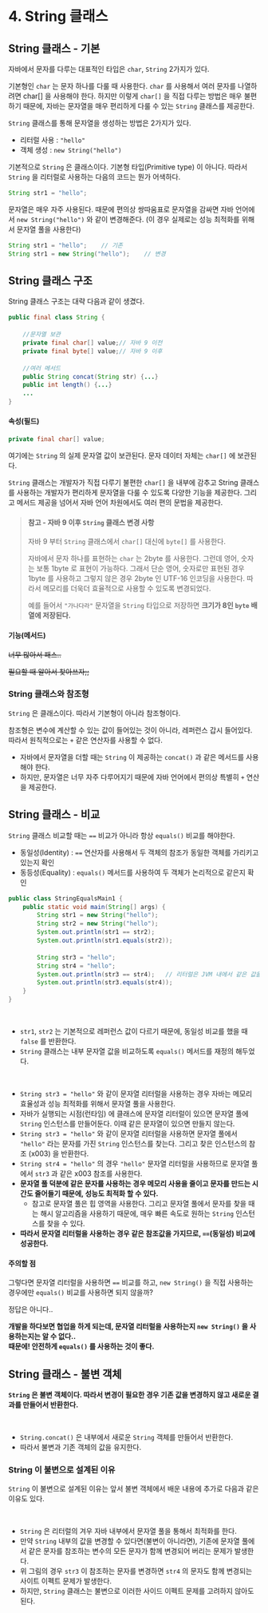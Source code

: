 # 4. String 클래스

## String 클래스 - 기본&#x20;

자바에서 문자를 다루는 대표적인 타입은 `char`, `String` 2가지가 있다.&#x20;

기본형인 `char` 는 문자 하나를 다룰 때 사용한다. `char` 를 사용해서 여러 문자를 나열하려면 char\[] 을 사용해야 한다. 하지만 이렇게 `char[]` 을 직접 다루는 방법은 매우 불편하기 때문에, 자바는 문자열을 매우 편리하게 다룰 수 있는 `String` 클래스를 제공한다.&#x20;

`String` 클래스를 통해 문자열을 생성하는 방법은 2가지가 있다.&#x20;

* 리터럴 사용 : `"hello"`
* 객체 생성 : `new String("hello")`

기본적으로 `String` 은 클래스이다. 기본형 타입(Primitive type) 이 아니다. 따라서 `String` 을 리터럴로 사용하는 다음의 코드는 뭔가 어색하다.&#x20;

```java
String str1 = "hello";
```

문자열은 매우 자주 사용된다. 때문에 편의상 쌍따움표로 문자열을 감싸면 자바 언어에서 `new String("hello")` 와 같이 변경해준다. (이 경우 실제로는 성능 최적화를 위해서 문자열 풀을 사용한다)&#x20;

```java
String str1 = "hello";    // 기존
String str1 = new String("hello");    // 변경    
```

## String 클래스 구조&#x20;

String 클래스 구조는 대략 다음과 같이 생겼다.&#x20;

```java
public final class String {
    
    //문자열 보관
    private final char[] value;// 자바 9 이전 
    private final byte[] value;// 자바 9 이후
    
    //여러 메서드
    public String concat(String str) {...} 
    public int length() {...}
    ...
}
```

#### 속성(필드) &#x20;

```java
private final char[] value; 
```

여기에는 `String` 의 실제 문자열 값이 보관된다. 문자 데이터 자체는 `char[]` 에 보관된다.&#x20;

`String` 클래스는 개발자가 직접 다루기 불편한 `char[]` 을 내부에 감추고 String 클래스를 사용하는 개발자가 편리하게 문자열을 다룰 수 있도록 다양한 기능을 제공한다. 그리고 메서드 제공을 넘어서 자바 언어 차원에서도 여러 편의 문법을 제공한다.&#x20;

> #### 참고 - 자바 9 이후 `String` 클래스 변경 사항&#x20;
>
> 자바 9 부터 `String` 클래스에서 `char[]` 대신에 `byte[]` 를 사용한다.&#x20;
>
> 자바에서 문자 하나를 표현하는 `char` 는 2byte 를 사용한다. 그런데 영어, 숫자는 보통 1byte 로 표현이 가능하다. 그래서 단순 영어, 숫자로만 표현된 경우 1byte 를 사용하고 그렇지 않은 경우 2byte 인 UTF-16 인코딩을 사용한다. 따라서 메모리를 더욱더 효율적으로 사용할 수 있도록 변경되었다.&#x20;
>
> 예를 들어서 `"가나다라"` 문자열을 `String` 타입으로 저장하면 **크기가 8인 `byte` 배열에 저장된다.**&#x20;

#### 기능(메서드)&#x20;

~~너무 많아서 패스..~~&#x20;

~~필요할 때 알아서 찾아쓰자;;~~&#x20;

### String 클래스와 참조형&#x20;

`String` 은 클래스이다. 따라서 기본형이 아니라 참조형이다.&#x20;

참조형은 변수에 계산할 수 있는 값이 들어있는 것이 아니라, 레퍼런스 갑시 들어있다. 따라서 원칙적으로는 `+` 같은 연산자를 사용할 수 없다.&#x20;

* 자바에서 문자열을 더할 때는 `String` 이 제공하는 `concat()` 과 같은 메서드를 사용해야 한다.&#x20;
* 하지만, 문자열은 너무 자주 다루어지기 때문에 자바 언어에서 편의상 특별히 `+` 연산을 제공한다.&#x20;

## String 클래스 - 비교&#x20;

`String` 클래스 비교할 때는 `==` 비교가 아니라 항상 `equals()` 비교를 해야한다.&#x20;

* 동일성(Identity) : `==` 연산자를 사용해서 두 객체의 참조가 동일한 객체를 가리키고 있는지 확인&#x20;
* 동등성(Equality) : `equals()` 메서드를 사용하여 두 객체가 논리적으로 같은지 확인&#x20;

```java
public class StringEqualsMain1 {
    public static void main(String[] args) {
        String str1 = new String("hello");
        String str2 = new String("hello");
        System.out.println(str1 == str2);
        System.out.println(str1.equals(str2));

        String str3 = "hello";
        String str4 = "hello";
        System.out.println(str3 == str4);   // 리터럴은 JVM 내에서 같은 값을 사용하기 때문에, 동일성 비교가 가능하다.
        System.out.println(str3.equals(str4));
    }
}
```

&#x20;

<figure><img src="../../../../.gitbook/assets/스크린샷 2025-04-01 17.09.43.png" alt=""><figcaption></figcaption></figure>

* `str1`, `str2` 는 기본적으로 레퍼런스 값이 다르기 때문에, 동일성 비교를 했을 때 `false` 를 반환한다.&#x20;
* `String` 클래스는 내부 문자열 값을 비교하도록 `equals()` 메서드를 재정의 해두었다.&#x20;

<figure><img src="../../../../.gitbook/assets/스크린샷 2025-04-01 17.10.28.png" alt=""><figcaption></figcaption></figure>

* `String str3 = "hello"` 와 같이 문자열 리터럴을 사용하는 경우 자바는 메모리 효율성과 성능 최적화를 위해서 문자열 풀을 사용한다.&#x20;
* 자바가 실행되는 시점(런타임) 에 클래스에 문자열 리터럴이 있으면 문자열 풀에 `String` 인스턴스를 만들어둔다. 이때 같은 문자열이 있으면 만들지 않는다.&#x20;
* `String str3 = "hello"` 와 같이 문자열 리터럴을 사용하면 문자열 풀에서 `"hello"` 라는 문자를 가진 `String` 인스턴스를 찾는다. 그리고 찾은 인스턴스의 참조 (x003) 을 반환한다.&#x20;
* `String str4 = "hello"` 의 경우 `"hello"` 문자열 리터럴을 사용하므로 문자열 풀에서 `str3` 과 같은 x003 참조를 사용한다.&#x20;
* **문자열 풀 덕분에 같은 문자를 사용하는 경우 메모리 사용을 줄이고 문자를 만드는 시간도 줄어들기 때문에, 성능도 최적화 할 수 있다.**&#x20;
  * 참고로 문자열 풀은 힙 영역을 사용한다. 그리고 문자열 풀에서 문자를 찾을 때는 해시 알고리즘을 사용하기 때문에, 매우 빠른 속도로 원하는 `String` 인스턴스를 찾을 수 있다.&#x20;
* **따라서 문자열 리터럴을 사용하는 경우 같은 참조값을 가지므로, `==`(동일성) 비교에 성공한다.**&#x20;

#### **주의할 점**&#x20;

그렇다면 문자열 리터럴을 사용하면 `==` 비교를 하고, `new String()` 을 직접 사용하는 경우에만 `equals()` 비교를 사용하면 되지 않을까?&#x20;

정답은 아니다..&#x20;

**개발을 하다보면 협업을 하게 되는데, 문자열 리터럴을 사용하는지 `new String()` 을 사용하는지는 알 수 없다..** \
**때문에! 안전하게 `equals()` 를 사용하는 것이 좋다.**&#x20;

## String 클래스 - 불변 객체&#x20;

**`String` 은 불변 객체이다. 따라서 변경이 필요한 경우 기존 값을 변경하지 않고 새로운 결과를 만들어서 반환한다.**&#x20;

<figure><img src="../../../../.gitbook/assets/스크린샷 2025-04-01 17.24.07.png" alt=""><figcaption></figcaption></figure>

* `String.concat()` 은 내부에서 새로운 `String` 객체를 만들어서 반환한다.&#x20;
* 따라서 불변과 기존 객체의 값을 유지한다.&#x20;

### String 이 불변으로 설계된 이유&#x20;

`String` 이 불변으로 설계된 이유는 앞서 불변 객체에서 배운 내용에 추가로 다음과 같은 이유도 있다.&#x20;

<figure><img src="../../../../.gitbook/assets/스크린샷 2025-04-01 17.26.22.png" alt=""><figcaption></figcaption></figure>

* `String` 은 리터럴의 겨우 자바 내부에서 문자열 풀을 통해서 최적화를 한다.&#x20;
* 만약 `String` 내부의 값을 변경할 수 있다면(불변이 아니라면), 기존에 문자열 풀에서 같은 문자를 참조하는 변수의 모든 문자가 함께 변경되어 버리는 문제가 발생한다.&#x20;
* 위 그림의 경우 `str3` 이 참조하는 문자를 변경하면 `str4` 의 문자도 함께 변경되는 사이트 이펙트 문제가 발생한다.&#x20;
* 하지만, `String` 클래스는 불변으로 이러한 사이드 이펙트 문제를 고려하지 않아도 된다.&#x20;
